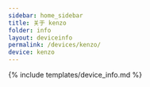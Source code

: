 ```yaml
---
sidebar: home_sidebar
title: 关于 kenzo
folder: info
layout: deviceinfo
permalink: /devices/kenzo/
device: kenzo
---
```

{% include templates/device_info.md %}
